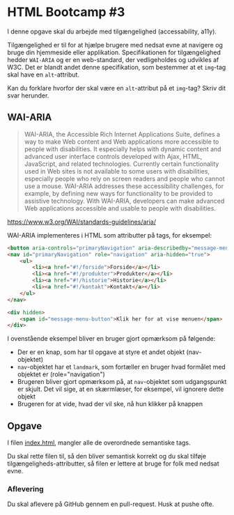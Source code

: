 # HTML Bootcamp #3

I denne opgave skal du arbejde med tilgængelighed (accessability, a11y).

Tilgængelighed er til for at hjælpe brugere med nedsat evne at navigere og bruge din hjemmeside eller applikation. Specifikationen for tilgængelighed hedder `WAI-ARIA` og er en web-standard, der vedligeholdes og udvikles af W3C. Det er blandt andet denne specifikation, som bestemmer at et `img`-tag skal have en `alt`-attribut.

Kan du forklare hvorfor der skal være en `alt`-attribut på et `img`-tag? Skriv dit svar herunder.

## WAI-ARIA

> WAI-ARIA, the Accessible Rich Internet Applications Suite, defines a way to make Web content and Web applications more accessible to people with disabilities. It especially helps with dynamic content and advanced user interface controls developed with Ajax, HTML, JavaScript, and related technologies. Currently certain functionality used in Web sites is not available to some users with disabilities, especially people who rely on screen readers and people who cannot use a mouse. WAI-ARIA addresses these accessibility challenges, for example, by defining new ways for functionality to be provided to assistive technology. With WAI-ARIA, developers can make advanced Web applications accessible and usable to people with disabilities.

https://www.w3.org/WAI/standards-guidelines/aria/

WAI-ARIA implementeres i HTML som attributter på tags, for eksempel:

```html
<button aria-controls="primaryNavigation" aria-describedby="message-menu-button">Menu</button>
<nav id="primaryNavigation" role="navigation" aria-hidden="true">
	<ul>
		<li><a href="#!/forside">Forside</a></li>
		<li><a href="#!/produkter">Produkter</a></li>
		<li><a href="#!/historie">Historie</a></li>
		<li><a href="#!/kontakt">Kontakt</a></li>
	</ul>
</nav>

<div hidden>
	<span id="message-menu-button">Klik her for at vise menuen</span>
</div>
```

I ovenstående eksempel bliver en bruger gjort opmærksom på følgende:
* Der er en knap, som har til opgave at styre et andet objekt (nav-objektet)
* `nav`-objektet har et `landmark`, som fortæller en bruger hvad formålet med objektet er (role="navigation")
* Brugeren bliver gjort opmærksom på, at `nav`-objektet som udgangspunkt er skjult. Det vil sige, at en skærmlæser, for eksempel, vil ignorere dette objekt
* Brugeren for at vide, hvad der vil ske, nå hun klikker på knappen

## Opgave
I filen [index.html](index.html), mangler alle de overordnede semantiske tags.

Du skal rette filen til, så den bliver semantisk korrekt og du skal tilføje tilgængeligheds-attributter, så filen er lettere at bruge for folk med nedsat evne.

### Aflevering
Du skal aflevere på GitHub gennem en pull-request. Husk at pushe ofte.